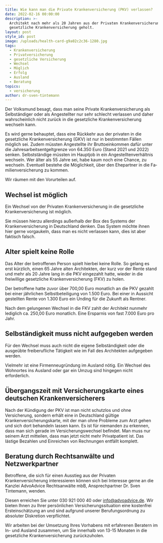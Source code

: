 ```yaml
---
title: Wie kann man die Private Krankenversicherung (PKV) verlassen?
date: 2022-02-16 00:00:00
description: >-
  Architekt nach mehr als 20 Jahren aus der Privaten Krankenversicherung in die
  gesetzliche Krankenversicherung geholt.
layout: post
style_id: post
image: /uploads/health-card-g9a02c2c36-1280.jpg
tags:
  - Krankenversicherung
  - Privatversicherung
  - gesetzliche Versicherung
  - Wechsel
  - Möglich
  - Erfolg
  - Ausland
  - Beratung
topics:
  - versicherung
author: dr-sven-tintemann
---
```

Der Volksmund besagt, dass man seine Private Krankenversicherung als Selbständiger oder als Angestellter nur sehr schlecht verlassen und daher wahrscheinlich nicht zurück in die gesetzliche Krankenversicherung wechseln kann.&nbsp;

Es wird gerne behauptet, dass eine Rückkehr aus der privaten in die gesetzliche Kran&shy;ken&shy;ver&shy;si&shy;che&shy;rung (GKV) ist nur in bestimmten Fällen möglich sei. Zudem müssten Angestellte ihr Bruttoeinkommen dafür unter die Jahres&shy;arbeits&shy;entgelt&shy;grenze von 64.350 Euro (Stand 2021 und 2022) senken. Selbstständige müssten im Hauptjob in ein Angestelltenverhältnis wechseln. Wer älter als 55 Jahre sei, habe kaum noch eine Chance, zu wechseln. Eventuell bestehe die Möglichkeit, über den Ehepartner in die Fa&shy;mi&shy;lien&shy;ver&shy;si&shy;che&shy;rung zu kommen.

Wir räumen mit den Vorurteilen auf.&nbsp;

## Wechsel ist möglich

Ein Wechsel von der Privaten Krankenversicherung in die gesetzliche Krankenversicherung ist möglich.&nbsp;

Sie müssen hierzu allerdings au&szlig;erhalb der Box des Systems der Krankenversicherung in Deutschland denken. Das System möchte ihnen hier gerne vorgaukeln, dass man es nicht verlassen kann, dies ist aber faktisch falsch.&nbsp;

## Alter spielt keine Rolle

Das Alter der betroffenen Person spielt hierbei keine Rolle. So gelang es erst kürzlich, einen 65 Jahre alten Architekten, der kurz vor der Rente stand und mehr als 20 Jahre lang in die PKV eingezahlt hatte, wieder in die freiwillige gesetzliche Krankenversicherung (FKV) zu holen.&nbsp;

Der betroffene hatte zuvor über 700,00 Euro monatlich an die PKV gezahlt bei einer jährlichen Selbstbeteiligung von 1.500 Euro. Bei einer in Aussicht gestellten Rente von 1.300 Euro ein Unding für die Zukunft als Rentner.&nbsp;

Nach dem gelungenen Wechsel in die FKV zahlt der Architekt nunmehr lediglich ca. 250,00 Euro monatlich. Eine Ersparnis von fast 7.000 Euro pro Jahr.&nbsp;

## Selbständigkeit muss nicht aufgegeben werden

Für den Wechsel muss auch nicht die eigene Selbständigkeit oder die ausgeübte freiberufliche Tätigkeit wie im Fall des Architekten aufgegeben werden.&nbsp;

Vielmehr ist eine Firmenneugründung im Ausland nötig. Ein Wechsel des Wohnortes ins Ausland oder gar ein Umzug sind hingegen nicht erforderlich.&nbsp;

## Übergangszeit mit Versicherungskarte eines deutschen Krankenversicherers

Nach der Kündigung der PKV ist man nicht schutzlos und ohne Versicherung, sondern erhält eine in Deutschland gültige Krankenversicherungskarte, mit der man ohne Probleme zum Arzt gehen und sich dort behandeln lassen kann. Es ist für niemanden zu erkennen, dass man sich gerade im Versicherungswechsel befindet. Man muss nur seinem Arzt mitteilen, dass man jetzt nicht mehr Privatpatient ist. Das lästige Bezahlen und Einreichen von Rechnungen entfällt komplett.

## Beratung durch Rechtsanwälte und Netzwerkpartner

Betroffene, die sich für einen Ausstieg aus der Privaten Krankenversicherung interessieren können sich bei Interesse gerne an die Kanzlei AdvoAdvice Rechtsanwälte mbB, Ansprechpartner Dr. Sven Tintemann, wenden.&nbsp;

Diesen erreichen Sie unter 030 921 000 40 oder info@advoadvice.de. Wir bieten Ihnen zu Ihrer persönlichen Versicherungssituation eine kostenfrei Ersteinschätzung an und sind aufgrund unserer Berufungsordnung zu absoluter Diskretion verpflichtet.&nbsp;

Wir arbeiten bei der Umsetzung Ihres Vorhabens mit erfahrenen Beratern im In- und Ausland zusammen, um Sie innerhalb von 13-15 Monaten in die gesetzliche Krankenversicherung zurückzuholen.&nbsp;

&nbsp;

&nbsp;

&nbsp;
